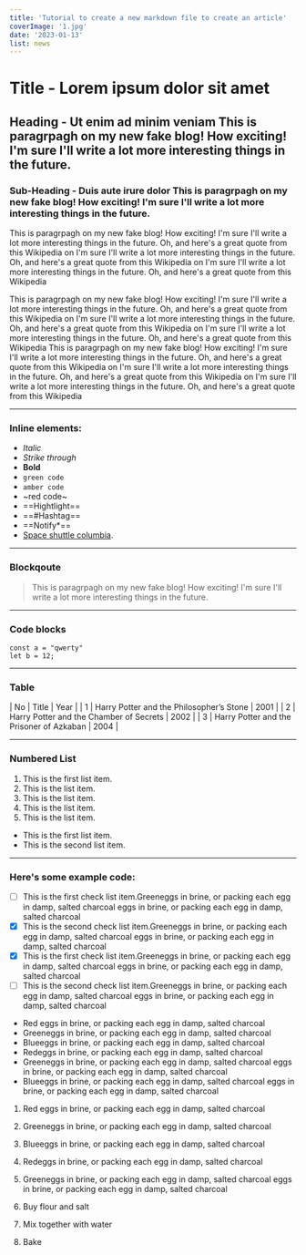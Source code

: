 ```yaml
---
title: 'Tutorial to create a new markdown file to create an article'
coverImage: '1.jpg'
date: '2023-01-13'
list: news
---
```


# Title - Lorem ipsum dolor sit amet
## Heading - Ut enim ad minim veniam This is paragrpagh on my new fake blog! How exciting! I'm sure I'll write a lot more interesting things in the future.
### Sub-Heading - Duis aute irure dolor This is paragrpagh on my new fake blog! How exciting! I'm sure I'll write a lot more interesting things in the future.
This is paragrpagh on my new fake blog! How exciting! I'm sure I'll write a lot more interesting things in the future. Oh, and here's a great quote from this Wikipedia on I'm sure I'll write a lot more interesting things in the future. Oh, and here's a great quote from this Wikipedia on I'm sure I'll write a lot more interesting things in the future. Oh, and here's a great quote from this Wikipedia

This is paragrpagh on my new fake blog! How exciting! I'm sure I'll write a lot more interesting things in the future. Oh, and here's a great quote from this Wikipedia on I'm sure I'll write a lot more interesting things in the future. Oh, and here's a great quote from this Wikipedia on I'm sure I'll write a lot more interesting things in the future. Oh, and here's a great quote from this Wikipedia
This is paragrpagh on my new fake blog! How exciting! I'm sure I'll write a lot more interesting things in the future. Oh, and here's a great quote from this Wikipedia on I'm sure I'll write a lot more interesting things in the future. Oh, and here's a great quote from this Wikipedia on I'm sure I'll write a lot more interesting things in the future. Oh, and here's a great quote from this Wikipedia

---

### Inline elements:
- *Italic*
- _Strike through_
- **Bold**
- `green code` 
- ``amber code``
- ~red code~
- ==Hightlight==
- ==#Hashtag==
- ==Notify*==
- [Space shuttle columbia](https://en.wikipedia.org/wiki/Space_Shuttle_Columbia_disaster).

---

### Blockqoute
> This is paragrpagh on my new fake blog! How exciting! I'm sure I'll write a lot more interesting things in the future.

---

### Code blocks
```
const a = "qwerty"
let b = 12;
```

---

### Table
| No | Title | Year |
| 1 | Harry Potter and the Philosopher’s Stone | 2001 |
| 2 | Harry Potter and the Chamber of Secrets  | 2002 |
| 3 | Harry Potter and the Prisoner of Azkaban | 2004 |

---

### Numbered List
1. This is the first list item.
2. This is the list item.
2. This is the list item.
2. This is the list item.
2. This is the list item.

- This is the first list item.
- This is the second list item.

--- 

### Here's some example code:
-[ ] This is the first check list item.Greeneggs in brine, or packing each egg in damp, salted charcoal eggs in brine, or packing each egg in damp, salted charcoal
-[x] This is the second check list item.Greeneggs in brine, or packing each egg in damp, salted charcoal eggs in brine, or packing each egg in damp, salted charcoal
-[x] This is the first check list item.Greeneggs in brine, or packing each egg in damp, salted charcoal eggs in brine, or packing each egg in damp, salted charcoal
-[ ] This is the second check list item.Greeneggs in brine, or packing each egg in damp, salted charcoal eggs in brine, or packing each egg in damp, salted charcoal

- Red eggs in brine, or packing each egg in damp, salted charcoal
- Greeneggs in brine, or packing each egg in damp, salted charcoal
- Blueeggs in brine, or packing each egg in damp, salted charcoal
- Redeggs in brine, or packing each egg in damp, salted charcoal
- Greeneggs in brine, or packing each egg in damp, salted charcoal eggs in brine, or packing each egg in damp, salted charcoal
- Blueeggs in brine, or packing each egg in damp, salted charcoal eggs in brine, or packing each egg in damp, salted charcoal

1. Red eggs in brine, or packing each egg in damp, salted charcoal
1. Greeneggs in brine, or packing each egg in damp, salted charcoal
1. Blueeggs in brine, or packing each egg in damp, salted charcoal
1. Redeggs in brine, or packing each egg in damp, salted charcoal
1. Greeneggs in brine, or packing each egg in damp, salted charcoal eggs in brine, or packing each egg in damp, salted charcoal

1. Buy flour and salt
1. Mix together with water
1. Bake
